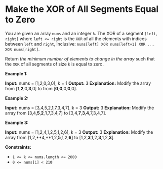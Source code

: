 # Make the XOR of All Segments Equal to Zero

You are given an array `nums` and an integer `k`. The XOR of a segment `[left, right]` where `left <= right` is the `XOR` of all the elements with indices between `left` and `right`, inclusive: `nums[left] XOR nums[left+1] XOR ... XOR nums[right]`.

Return _the minimum number of elements to change in the array_ such that the `XOR` of all segments of size `k` is equal to zero.

**Example 1:**

**Input:** nums = \[1,2,0,3,0\], k = 1
**Output:** 3
**Explanation:** Modify the array from \[**1**,**2**,0,**3**,0\] to from \[**0**,**0**,0,**0**,0\].

**Example 2:**

**Input:** nums = \[3,4,5,2,1,7,3,4,7\], k = 3
**Output:** 3
**Explanation:** Modify the array from \[3,4,**5**,**2**,**1**,7,3,4,7\] to \[3,4,**7**,**3**,**4**,7,3,4,7\].

**Example 3:**

**Input:** nums = \[1,2,4,1,2,5,1,2,6\], k = 3
**Output:** 3
**Explanation:** Modify the array from \[1,2,**4,**1,2,**5**,1,2,**6**\] to \[1,2,**3**,1,2,**3**,1,2,**3**\].

**Constraints:**

* `1 <= k <= nums.length <= 2000`
* `0 <= nums[i] < 210`
